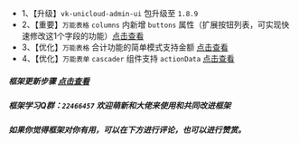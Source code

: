 * 1、【升级】`vk-unicloud-admin-ui` 包升级至 `1.8.9`
* 2、【重要】`万能表格` `columns` 内新增 `buttons` 属性（扩展按钮列表，可实现快速修改这1个字段的功能）[点击查看](https://vkdoc.fsq.pub/admin/2/table.html#buttons-%E5%AD%97%E6%AE%B5%E6%89%A9%E5%B1%95%E6%8C%89%E9%92%AE%E5%88%97%E8%A1%A8)
* 3、【优化】`万能表格` 合计功能的简单模式支持金额 [点击查看](https://vkdoc.fsq.pub/admin/2/table.html#%E7%AE%80%E5%8D%95%E6%A8%A1%E5%BC%8F)
* 4、【优化】`万能表单` `cascader` 组件支持 `actionData` [点击查看](https://vkdoc.fsq.pub/admin/components/11%E3%80%81cascader.html)

##### 框架更新步骤 [点击查看](https://vkdoc.fsq.pub/admin/1/update.html)
##### 框架学习Q群：`22466457` 欢迎萌新和大佬来使用和共同改进框架

##### 如果你觉得框架对你有用，可以在下方进行评论，也可以进行赞赏。

